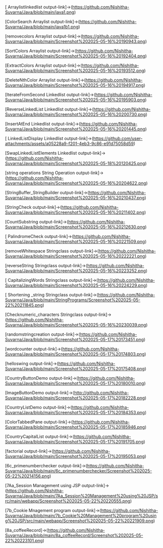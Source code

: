 [ Arraylistlinkedlist output-link]->(https://github.com/Nishitha-Suvarna/Java/blob/main/java1.png)

[ColorSearch Arraylist output-link]->(https://github.com/Nishitha-Suvarna/Java/blob/main/java1b1.png)

[removecolors Arraylist output-link]->(https://github.com/Nishitha-Suvarna/Java/blob/main/Screenshot%202025-05-16%20190943.png)

[SortColors Arraylist output-link]->(https://github.com/Nishitha-Suvarna/Java/blob/main/Screenshot%202025-05-16%20192404.png)

[ExtractColors Arraylist output-link]->(https://github.com/Nishitha-Suvarna/Java/blob/main/Screenshot%202025-05-16%20193512.png)

[DeleteNthColor Arraylist output-link]->(https://github.com/Nishitha-Suvarna/Java/blob/main/Screenshot%202025-05-16%20194917.png)

[IterateFromSecond Linkedlist output-link]->(https://github.com/Nishitha-Suvarna/Java/blob/main/Screenshot%202025-05-16%20195903.png)

[ReverseLinkedList Linkedlist output-link]->(https://github.com/Nishitha-Suvarna/Java/blob/main/Screenshot%202025-05-16%20200730.png)

[InsertAtEnd Linkedlist output-link]->(https://github.com/Nishitha-Suvarna/Java/blob/main/Screenshot%202025-05-16%20201445.png)

[ LinkedListDisplay Linkedlist output-link]->(https://github.com/user-attachments/assets/a05228a9-f201-4eb3-9c86-e91d75058d59)

[SwapLinkedListElements Linkedlist output-link]->(https://github.com/Nishitha-Suvarna/Java/blob/main/Screenshot%202025-05-18%20120425.png)

[string operations String Operation output-link]->(https://github.com/Nishitha-Suvarna/Java/blob/main/Screenshot%202025-05-16%20204622.png)

[StringBuffer_StringBuilder  output-link]->(https://github.com/Nishitha-Suvarna/Java/blob/main/Screenshot%202025-05-16%20210437.png)

[StringCheck  output-link]->(https://github.com/Nishitha-Suvarna/Java/blob/main/Screenshot%202025-05-16%20211402.png)

[CountSubstring  output-link]->(https://github.com/Nishitha-Suvarna/Java/blob/main/Screenshot%202025-05-16%20212630.png)

[ PalindromeCheck  output-link]->(https://github.com/Nishitha-Suvarna/Java/blob/main/Screenshot%202025-05-16%20221509.png)

[removeWhitespace Stringclass output-link]->(https://github.com/Nishitha-Suvarna/Java/blob/main/Screenshot%202025-05-16%20222221.png)

[reverseString Stringclass output-link]->(https://github.com/Nishitha-Suvarna/Java/blob/main/Screenshot%202025-05-16%20223252.png)

[ CapitalizingWords Stringclass output-link]->(https://github.com/Nishitha-Suvarna/Java/blob/main/Screenshot%202025-05-16%20224229.png)

[ Shortening _string Stringclass output-link]->(https://github.com/Nishitha-Suvarna/Java/blob/main/StringPrograms/Screenshot%202025-05-22%20211845.png)

[Checknumeric_characters Stringclass output-link]->(https://github.com/Nishitha-Suvarna/Java/blob/main/Screenshot%202025-05-16%20230039.png)

[randomstringcreation  output-link]->(https://github.com/Nishitha-Suvarna/Java/blob/main/Screenshot%202025-05-17%20173451.png)

[wordcounter output-link]->(https://github.com/Nishitha-Suvarna/Java/blob/main/Screenshot%202025-05-17%20174803.png)

[helloswing output-link]->(https://github.com/Nishitha-Suvarna/Java/blob/main/Screenshot%202025-05-17%20175408.png)

[CountryButtonDemo output-link]->(https://github.com/Nishitha-Suvarna/Java/blob/main/Screenshot%202025-05-17%20180010.png)

[ImageButtonDemo output-link]->(http://github.com/Nishitha-Suvarna/Java/blob/main/Screenshot%202025-05-17%20182228.png)

[CountryListDemo output-link]->(https://github.com/Nishitha-Suvarna/Java/blob/main/Screenshot%202025-05-17%20184353.png)

[ColorTabbedPane output-link]->(https://github.com/Nishitha-Suvarna/Java/blob/main/Screenshot%202025-05-17%20185946.png)

[CountryCapitalList output-link]->(https://github.com/Nishitha-Suvarna/Java/blob/main/Screenshot%202025-05-17%20191705.png)

[factorial output-link]->(https://github.com/Nishitha-Suvarna/Java/blob/main/Screenshot%202025-05-17%20195053.png)

[6c_primenumberchecker output-link]->(https://github.com/Nishitha-Suvarna/Java/blob/main/6c_primenumberchecker/Screenshot%202025-05-22%20214156.png)

[7Aa_Session Management using JSP output-link]->(https://github.com/Nishitha-Suvarna/Java/blob/main/7Aa_Session%20Management%20using%20JSP/src/main/webapp/Screenshot%202025-05-22%20220555.png)


[7b_Cookie Mnagement program output-link]->(https://github.com/Nishitha-Suvarna/Java/blob/main/7b_Cookie%20Management%20program%20using%20JSP/src/main/webapp/Screenshot%202025-05-22%20221909.png)

[8a_coffeeRecord]->(https://github.com/Nishitha-Suvarna/Java/blob/main/8a_coffeeRecord/Screenshot%202025-05-22%20223101.png)







